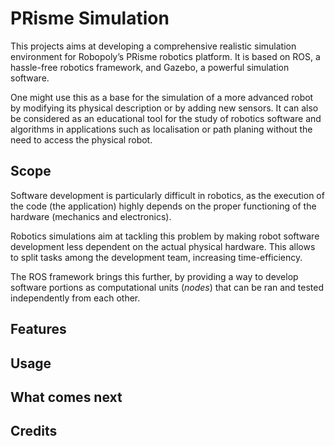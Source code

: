 # PRisme Simulation

This projects aims at developing a comprehensive realistic simulation environment for Robopoly’s PRisme robotics platform. It is based on ROS, a hassle-free robotics framework, and Gazebo, a powerful simulation software.

One might use this as a base for the simulation of a more advanced robot by modifying its physical description or by adding new sensors. It can also be considered as an educational tool for the study of robotics software and algorithms in applications such as localisation or path planing without the need to access the physical robot.

## Scope

Software development is particularly difficult in robotics, as the execution of the code (the application) highly depends on the proper functioning of the hardware (mechanics and electronics).

Robotics simulations aim at tackling this problem by making robot software development less dependent on the actual physical hardware. This allows to split tasks among the development team, increasing time-efficiency.

The ROS framework brings this further, by providing a way to develop software portions as computational units (*nodes*) that can be ran and tested independently from each other.

## Features

## Usage

## What comes next

## Credits
